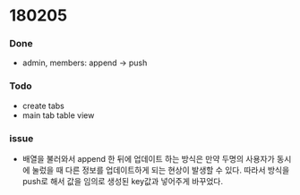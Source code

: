 # 180205

### Done
- admin, members: append -> push

### Todo
- create tabs
- main tab table view

### issue
- 배열을 불러와서 append 한 뒤에 업데이트 하는 방식은 만약 두명의 사용자가 동시에 눌렀을 때 다른 정보를 업데이트하게 되는 현상이 발생할 수 있다. 따라서 방식을 push로 해서 값을 임의로 생성된 key값과 넣어주게 바꾸었다.
